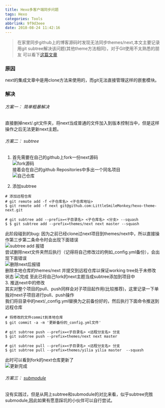 ```yaml
---
title: Hexo多客户端同步问题
tags: Hexo
categories: Tools
abbrlink: 9f9d3eee
date: 2018-08-24 11:42:16
---
```

>在家里同步github上的博客源码时发现无法同步themes/next,本文主要记录用git subtree解决该问题(其他theme方法相同)，对于Git使用不太熟悉的朋友
>可以看下[这篇文章 ][5421a066]

  [5421a066]: http://iissnan.com/progit/ "Pro Git"
### 原因  
next的集成文章中是用clone方法来使用的，而git无法直接管理这样的嵌套模块。  
<!-- more -->
### 解决
######  方案一： 简单粗暴解决 
  直接删掉next/.git文件夹，将next当成普通的文件加入到版本控制当中，但是这样操作之后无法更新next主题。
######  方案二： subtree
1. 首先需要在自己的github上fork一份next源码  
  ![fork源码](https://user-gold-cdn.xitu.io/2018/8/27/1657a33d797b3d51?w=920&h=246&f=png&s=22592)  
  接着会在自己的github Repositories中多出一个同名项目    
  ![自己仓库](https://user-gold-cdn.xitu.io/2018/8/27/1657a34c2682fb3d?w=976&h=190&f=png&s=13651) 

2. 添加subtree  
  ``` 
  # 添加远程仓库 
  # git remote add -f <子仓库名> <子仓库地址>
  $ git remote add -f next git@github.com:LittleSmileMonkey/hexo-theme-next.git
  
  # git subtree add --prefix=<子目录名> <子仓库名> <分支> --squash
  $ $ git subtree add --prefix=themes/next next master --squash
  ```
  此阶段碰到的bug:
  因为之前已经clone过next项目到themes/next中，所以直接操作第三步第二条命令时会出现下面错误  
  ![subtree add 报错](https://user-gold-cdn.xitu.io/2018/8/27/1657a3569761775f?w=468&h=65&f=png&s=5589)  
  尝试删除next文件夹然后执行（记得将自己修改过的例如_config.yml备份），会出现下面错误  
  ![删除next后报错](https://user-gold-cdn.xitu.io/2018/8/27/1657a35d8c59ed9a?w=453&h=52&f=png&s=5521)  
  删除本地仓库的themes/next 并提交到远程仓库以保证working tree处于未修改状态
  ![完成](https://user-gold-cdn.xitu.io/2018/8/27/1657a361cab89ed2?w=468&h=86&f=png&s=6193)
  至此已将自己fork的next主题当成subtree添加到项目中  
3. 推送next中的修改  
  其实对整个项目的pull、push同样会对子项目起作用(比较推荐)，这里记录一下单独对next子项目进行pull、push操作  
  我们将目录中的next/_config.yml替换为之前备份好的，然后执行下面命令推送到远程仓库
  ```
  # 将修改的文件commit到本地仓库
  $ git commit -a -m '更新备份的_config.yml文件'
  
  # git subtree push --prefix=<子目录名> <远程分支名> 分支
  $ git subtree push --prefix=themes/next next master  
  
  # git subtree pull --prefix=<子目录名> <远程分支名> 分支
  $ git subtree pull --prefix=themes/yilia yilia master  --squash
  ```
  此时可以看到fork的next仓库更新了  
  ![更新完成](https://user-gold-cdn.xitu.io/2018/8/27/1657a366035fb854?w=1131&h=50&f=png&s=5383) 
   
######  方案三： [submodule][76531f62] 
没有实践过，但是从网上subtree和submodule的对比来看，似乎subtree完胜submodule,因此如果有愿意踩坑的小伙伴可以自行尝试。

[76531f62]: https://git-scm.com/book/zh/v2/Git-%E5%B7%A5%E5%85%B7-%E5%AD%90%E6%A8%A1%E5%9D%97 "submodule"
